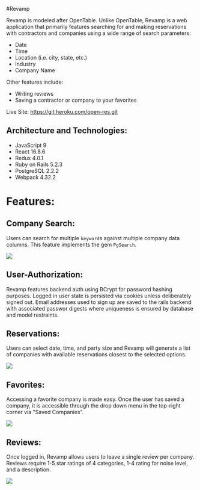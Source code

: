 #Revamp

Revamp is modeled after OpenTable. Unlike OpenTable, Revamp is a web application that primarily features searching for and making reservations with contractors and companies using a wide range of search parameters: 
* Date
* Time
* Location (i.e. city, state, etc.)
* Industry
* Company Name

Other features include:
* Writing reviews
* Saving a contractor or company to your favorites

Live Site: https://git.heroku.com/open-res.git



## Architecture and Technologies:
* JavaScript 9
* React 16.8.6
* Redux 4.0.1
* Ruby on Rails 5.2.3
* PostgreSQL 2.2.2
* Webpack 4.32.2

# Features:
## Company Search:
Users can search for multiple `keyword`s against multiple company data columns. This feature implements the gem `PgSearch`. 

<img src="./readme_images/search.gif">

## User-Authorization:
Revamp features backend auth using BCrypt for password hashing purposes. Logged in user state is persisted via cookies unless deliberately signed out. Email addresses used to sign up are saved to the rails backend with associated passwor digests where uniqueness is ensured by database and model restraints.

## Reservations:
Users can select date, time, and party size and Revamp will generate a list of companies with available reservations closest to the selected options.

<img src="./readme_images/reservation.gif">

## Favorites:
Accessing a favorite company is made easy. Once the user has saved a company, it is accessible through the drop down menu in the top-right corner via "Saved Companies".

<img src="./readme_images/favorites.gif">

## Reviews:
Once logged in, Revamp allows users to leave a single review per company. Reviews require 1-5 star ratings of 4 categories, 1-4 rating for noise level, and a description.

<img src="./readme_images/reviews.gif">